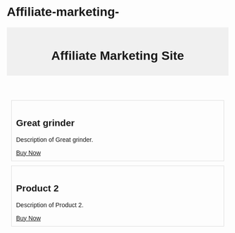 # Affiliate-marketing-
<?xml version="1.0" encoding="UTF-8"?>
<!DOCTYPE html>
<html lang="en" xmlns="http://www.w3.org/1999/xhtml">
<head>
  <meta charset="UTF-8"/>
  <meta name="viewport" content="width=device-width, initial-scale=1.0"/>
  <title>Affiliate Marketing Site</title>
  <style>
    body {
      font-family: Arial, sans-serif;
      margin: 20px;
    }
    header {
      text-align: center;
      padding: 10px;
      background-color: #f0f0f0;
    }
    main {
      max-width: 800px;
      margin: 0 auto;
    }
    .product {
      border: 1px solid #ddd;
      padding: 10px;
      margin: 10px;
    }
  </style>
</head>
<body>
  <header>
    <h1>Affiliate Marketing Site</h1>
  </header>
  <main>
    <div class="product">
      <h2>Great grinder</h2>
      <p>Description of Great grinder.</p>
      <a href="https://fktr.in/5ySn67H" target="_blank">Buy Now</a>
    </div>
    <div class="product">
      <h2>Product 2</h2>
      <p>Description of Product 2.</p>
      <a href="(https://fktr.in/5ySn67H)" target="_blank">Buy Now</a>
    </div>
    <!-- Add more products as needed -->
  </main>
</body>
</html>
